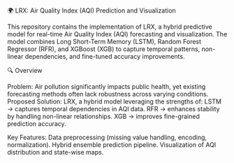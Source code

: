 🌍 LRX: Air Quality Index (AQI) Prediction and Visualization

This repository contains the implementation of LRX, a hybrid predictive model for real-time Air Quality Index (AQI) forecasting and visualization.
The model combines Long Short-Term Memory (LSTM), Random Forest Regressor (RFR), and XGBoost (XGB) to capture temporal patterns, non-linear dependencies, and fine-tuned accuracy improvements.

🔍 Overview

Problem: Air pollution significantly impacts public health, yet existing forecasting methods often lack robustness across varying conditions.
Proposed Solution: LRX, a hybrid model leveraging the strengths of:
LSTM → captures temporal dependencies in AQI data.
RFR → enhances stability by handling non-linear relationships.
XGB → improves fine-grained prediction accuracy.

Key Features:
Data preprocessing (missing value handling, encoding, normalization).
Hybrid ensemble prediction pipeline.
Visualization of AQI distribution and state-wise maps.
